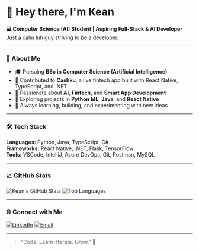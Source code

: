 # 👋 Hey there, I'm Kean

**💻 Computer Science (AI) Student | Aspiring Full-Stack & AI Developer**  
Just a calm luh guy striving to be a developer.

---

### 🚀 About Me
- 🎓 Pursuing **BSc in Computer Science (Artificial Intelligence)**  
- 💼 Contributed to **Cashku**, a live fintech app built with React Native, TypeScript, and .NET  
- 🧠 Passionate about **AI**, **Fintech**, and **Smart App Development**  
- 🧩 Exploring projects in **Python ML**, **Java**, and **React Native**  
- 🌱 Always learning, building, and experimenting with new ideas

---

### 🛠️ Tech Stack
**Languages:** Python, Java, TypeScript, C#  
**Frameworks:** React Native, .NET, Flask, TensorFlow  
**Tools:** VSCode, IntelliJ, Azure DevOps, Git, Postman, MySQL  

---

### 📈 GitHub Stats
![Kean's GitHub Stats](https://github-readme-stats.vercel.app/api?username=arialnova&show_icons=true&theme=tokyonight)
![Top Languages](https://github-readme-stats.vercel.app/api/top-langs/?username=arialnova&layout=compact&theme=tokyonight)

---

### 🌐 Connect with Me
[![LinkedIn](https://img.shields.io/badge/LinkedIn-Profile-blue?logo=linkedin)](https://www.linkedin.com/in/YOUR-LINK-HERE)
[![Email](https://img.shields.io/badge/Email-kean@example.com-red?logo=gmail)](mailto:kean@example.com)

---

> “Code. Learn. Iterate. Grow.” 🌱
